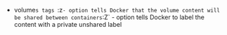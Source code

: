 - volume`s tags
`:z` - option tells Docker that the volume content will be shared between containers
`:Z` - option tells Docker to label the content with a private unshared label